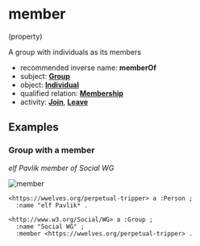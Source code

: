 # member
(property)

A group with individuals as its members

* recommended inverse name: **memberOf**
* subject: **[Group](../../agent/Group)**
* object: **[Individual](../../agent/Individual)**
* qualified relation: **[Membership](../../qualified-relation/Membership)**
* activity: **[Join](../../activity/Join)**, **[Leave](../../activity/Leave)**

## Examples

### Group with a member
*elf Pavlik member of Social WG*

![member](https://docs.google.com/drawings/d/1tzPRzpnuyjH8QoVcqjRngEEwKoIOpMgFwQOLXq3bRVE/pub?w=960&h=540)

```ttl
<https://wwelves.org/perpetual-tripper> a :Person ;
  :name "elf Pavlik* .

<http://www.w3.org/Social/WG> a :Group ;
  :name "Social WG" ;
  :member <https://wwelves.org/perpetual-tripper> .
```

